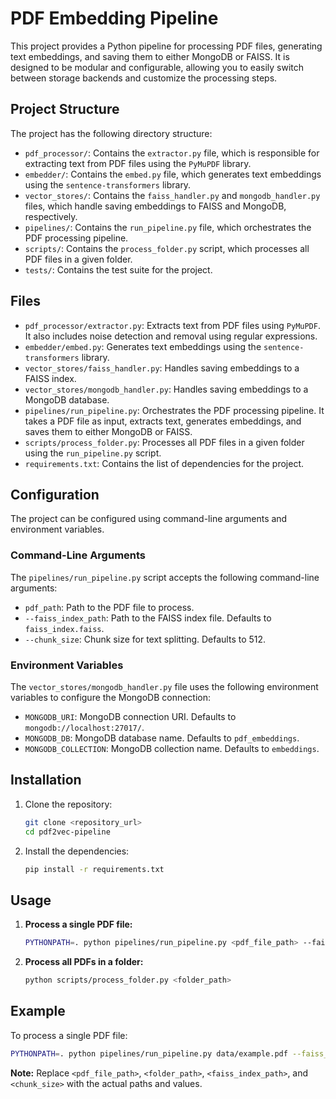 # PDF Embedding Pipeline

This project provides a Python pipeline for processing PDF files, generating text embeddings, and saving them to either MongoDB or FAISS. It is designed to be modular and configurable, allowing you to easily switch between storage backends and customize the processing steps.

## Project Structure

The project has the following directory structure:

*   `pdf_processor/`: Contains the `extractor.py` file, which is responsible for extracting text from PDF files using the `PyMuPDF` library.
*   `embedder/`: Contains the `embed.py` file, which generates text embeddings using the `sentence-transformers` library.
*   `vector_stores/`: Contains the `faiss_handler.py` and `mongodb_handler.py` files, which handle saving embeddings to FAISS and MongoDB, respectively.
*   `pipelines/`: Contains the `run_pipeline.py` file, which orchestrates the PDF processing pipeline.
*   `scripts/`: Contains the `process_folder.py` script, which processes all PDF files in a given folder.
*   `tests/`: Contains the test suite for the project.

## Files

*   `pdf_processor/extractor.py`: Extracts text from PDF files using `PyMuPDF`. It also includes noise detection and removal using regular expressions.
*   `embedder/embed.py`: Generates text embeddings using the `sentence-transformers` library.
*   `vector_stores/faiss_handler.py`: Handles saving embeddings to a FAISS index.
*   `vector_stores/mongodb_handler.py`: Handles saving embeddings to a MongoDB database.
*   `pipelines/run_pipeline.py`: Orchestrates the PDF processing pipeline. It takes a PDF file as input, extracts text, generates embeddings, and saves them to either MongoDB or FAISS.
*   `scripts/process_folder.py`: Processes all PDF files in a given folder using the `run_pipeline.py` script.
*   `requirements.txt`: Contains the list of dependencies for the project.

## Configuration

The project can be configured using command-line arguments and environment variables.

### Command-Line Arguments

The `pipelines/run_pipeline.py` script accepts the following command-line arguments:

*   `pdf_path`: Path to the PDF file to process.
*   `--faiss_index_path`: Path to the FAISS index file. Defaults to `faiss_index.faiss`.
*   `--chunk_size`: Chunk size for text splitting. Defaults to 512.

### Environment Variables

The `vector_stores/mongodb_handler.py` file uses the following environment variables to configure the MongoDB connection:

*   `MONGODB_URI`: MongoDB connection URI. Defaults to `mongodb://localhost:27017/`.
*   `MONGODB_DB`: MongoDB database name. Defaults to `pdf_embeddings`.
*   `MONGODB_COLLECTION`: MongoDB collection name. Defaults to `embeddings`.

## Installation

1.  Clone the repository:

    ```bash
    git clone <repository_url>
    cd pdf2vec-pipeline
    ```

2.  Install the dependencies:

    ```bash
    pip install -r requirements.txt
    ```

## Usage

1.  **Process a single PDF file:**

    ```bash
    PYTHONPATH=. python pipelines/run_pipeline.py <pdf_file_path> --faiss_index_path <faiss_index_path> --chunk_size <chunk_size>
    ```

2.  **Process all PDFs in a folder:**

    ```bash
    python scripts/process_folder.py <folder_path>
    ```

## Example

To process a single PDF file:

```bash
PYTHONPATH=. python pipelines/run_pipeline.py data/example.pdf --faiss_index_path faiss_index.faiss --chunk_size 512
```

**Note:** Replace `<pdf_file_path>`, `<folder_path>`, `<faiss_index_path>`, and `<chunk_size>` with the actual paths and values.

